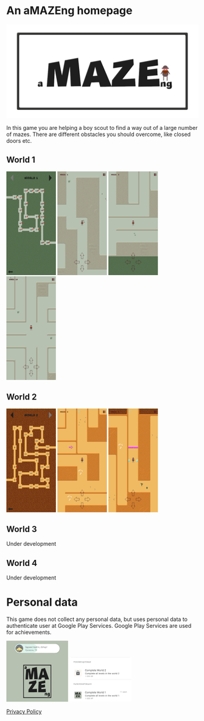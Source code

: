# An aMAZEng homepage

![](./images/Feature%20graphic.png)

In this game you are helping a boy scout to find a way out of a large number of mazes.
There are different obstacles you should overcome, like closed doors etc.

## World 1
![](./images/screenshot-01-01.jpg)
![](./images/screenshot-01-02.jpg)
![](./images/screenshot-01-03.jpg)
![](./images/screenshot-01-04.jpg)

## World 2
![](./images/screenshot-02-01.jpg)
![](./images/screenshot-02-02.jpg)
![](./images/screenshot-02-03.jpg)

## World 3
Under development

## World 4
Under development

# Personal data

This game does not collect any personal data, but uses personal data to authenticate user at Google Play Services.
Google Play Services are used for achievements.

![](./images/screenshot-pd-01.jpg)
![](./images/screenshot-pd-02.jpg)


[Privacy Policy](./PrivacyPolicy.md)
